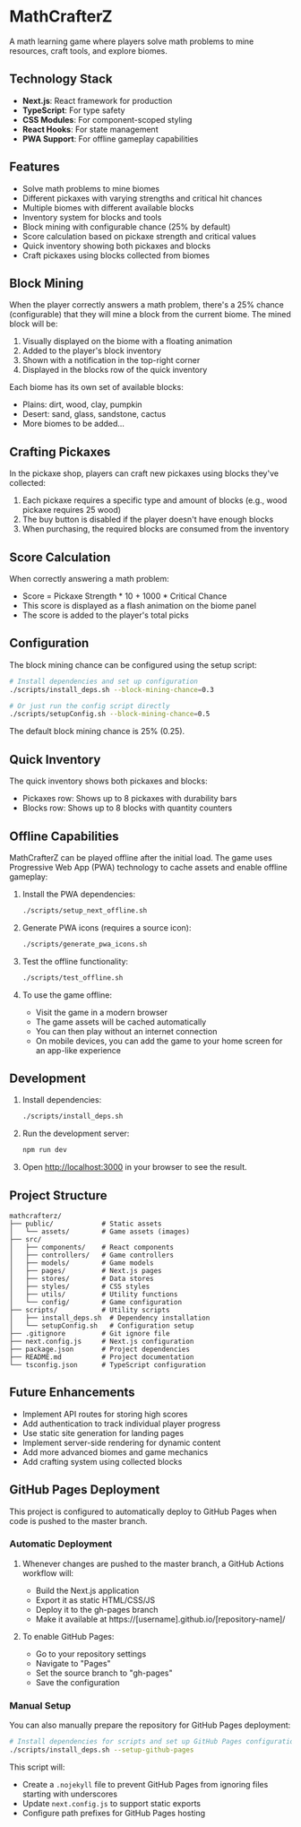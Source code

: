 # MathCrafterZ

A math learning game where players solve math problems to mine resources, craft tools, and explore biomes.

## Technology Stack

- **Next.js**: React framework for production
- **TypeScript**: For type safety
- **CSS Modules**: For component-scoped styling
- **React Hooks**: For state management
- **PWA Support**: For offline gameplay capabilities

## Features

- Solve math problems to mine biomes
- Different pickaxes with varying strengths and critical hit chances
- Multiple biomes with different available blocks
- Inventory system for blocks and tools
- Block mining with configurable chance (25% by default)
- Score calculation based on pickaxe strength and critical values
- Quick inventory showing both pickaxes and blocks
- Craft pickaxes using blocks collected from biomes

## Block Mining

When the player correctly answers a math problem, there's a 25% chance (configurable) that they will mine a block from the current biome. The mined block will be:

1. Visually displayed on the biome with a floating animation
2. Added to the player's block inventory
3. Shown with a notification in the top-right corner
4. Displayed in the blocks row of the quick inventory

Each biome has its own set of available blocks:
- Plains: dirt, wood, clay, pumpkin
- Desert: sand, glass, sandstone, cactus
- More biomes to be added...

## Crafting Pickaxes

In the pickaxe shop, players can craft new pickaxes using blocks they've collected:

1. Each pickaxe requires a specific type and amount of blocks (e.g., wood pickaxe requires 25 wood)
2. The buy button is disabled if the player doesn't have enough blocks
3. When purchasing, the required blocks are consumed from the inventory

## Score Calculation

When correctly answering a math problem:
- Score = Pickaxe Strength * 10 + 1000 * Critical Chance
- This score is displayed as a flash animation on the biome panel
- The score is added to the player's total picks

## Configuration

The block mining chance can be configured using the setup script:

```bash
# Install dependencies and set up configuration
./scripts/install_deps.sh --block-mining-chance=0.3

# Or just run the config script directly
./scripts/setupConfig.sh --block-mining-chance=0.5
```

The default block mining chance is 25% (0.25).

## Quick Inventory

The quick inventory shows both pickaxes and blocks:
- Pickaxes row: Shows up to 8 pickaxes with durability bars
- Blocks row: Shows up to 8 blocks with quantity counters

## Offline Capabilities

MathCrafterZ can be played offline after the initial load. The game uses Progressive Web App (PWA) technology to cache assets and enable offline gameplay:

1. Install the PWA dependencies:
   ```bash
   ./scripts/setup_next_offline.sh
   ```

2. Generate PWA icons (requires a source icon):
   ```bash
   ./scripts/generate_pwa_icons.sh
   ```

3. Test the offline functionality:
   ```bash
   ./scripts/test_offline.sh
   ```
   
4. To use the game offline:
   - Visit the game in a modern browser
   - The game assets will be cached automatically
   - You can then play without an internet connection
   - On mobile devices, you can add the game to your home screen for an app-like experience

## Development

1. Install dependencies:
   ```bash
   ./scripts/install_deps.sh
   ```

2. Run the development server:
   ```bash
   npm run dev
   ```

3. Open [http://localhost:3000](http://localhost:3000) in your browser to see the result.

## Project Structure

```
mathcrafterz/
├── public/            # Static assets
│   └── assets/        # Game assets (images)
├── src/
│   ├── components/    # React components
│   ├── controllers/   # Game controllers
│   ├── models/        # Game models
│   ├── pages/         # Next.js pages
│   ├── stores/        # Data stores
│   ├── styles/        # CSS styles
│   ├── utils/         # Utility functions
│   └── config/        # Game configuration
├── scripts/           # Utility scripts
│   ├── install_deps.sh  # Dependency installation
│   └── setupConfig.sh   # Configuration setup
├── .gitignore         # Git ignore file
├── next.config.js     # Next.js configuration
├── package.json       # Project dependencies
├── README.md          # Project documentation
└── tsconfig.json      # TypeScript configuration
```

## Future Enhancements

- Implement API routes for storing high scores
- Add authentication to track individual player progress
- Use static site generation for landing pages
- Implement server-side rendering for dynamic content
- Add more advanced biomes and game mechanics
- Add crafting system using collected blocks 

## GitHub Pages Deployment

This project is configured to automatically deploy to GitHub Pages when code is pushed to the master branch.

### Automatic Deployment

1. Whenever changes are pushed to the master branch, a GitHub Actions workflow will:
   - Build the Next.js application
   - Export it as static HTML/CSS/JS
   - Deploy it to the gh-pages branch
   - Make it available at https://[username].github.io/[repository-name]/

2. To enable GitHub Pages:
   - Go to your repository settings
   - Navigate to "Pages"
   - Set the source branch to "gh-pages"
   - Save the configuration

### Manual Setup

You can also manually prepare the repository for GitHub Pages deployment:

```bash
# Install dependencies for scripts and set up GitHub Pages configuration
./scripts/install_deps.sh --setup-github-pages
```

This script will:
- Create a `.nojekyll` file to prevent GitHub Pages from ignoring files starting with underscores
- Update `next.config.js` to support static exports
- Configure path prefixes for GitHub Pages hosting 